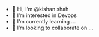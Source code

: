 - 👋 Hi, I’m @kishan shah
- 👀 I’m interested in Devops
- 🌱 I’m currently learning ...
- 💞️ I’m looking to collaborate on ...

<!---
kishanshah123/kishanshah123 is a ✨ special ✨ repository because its `README.md` (this file) appears on your GitHub profile.
You can click the Preview link to take a look at your changes.
--->
